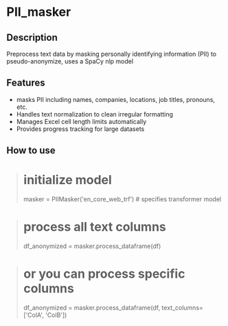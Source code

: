 # PII_masker

## Description
Preprocess text data by masking personally identifying information (PII) to pseudo-anonymize, uses a SpaCy nlp model

## Features
- masks PII including names, companies, locations, job titles, pronouns, etc.
- Handles text normalization to clean irregular formatting
- Manages Excel cell length limits automatically
- Provides progress tracking for large datasets

## How to use
> # initialize model
> masker = PIIMasker('en_core_web_trf') # specifies transformer model

> # process all text columns
> df_anonymized = masker.process_dataframe(df)

> # or you can process specific columns
> df_anonymized = masker.process_dataframe(df, text_columns=['ColA', 'ColB'])


